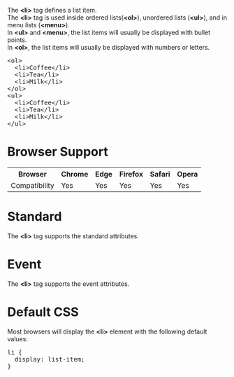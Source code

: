 The <b>&lt;li&gt;</b> tag defines a list item.
<br>
The <b>&lt;li&gt;</b> tag is used inside ordered lists(<b>&lt;ol&gt;</b>), unordered lists (<b>&lt;ul&gt;</b>), and in menu lists (<b>&lt;menu&gt;</b>).
<br>
In <b>&lt;ul&gt;</b> and <b>&lt;menu&gt;</b>, the list items will usually be displayed with bullet points.
<br>
In <b>&lt;ol&gt;</b>, the list items will usually be displayed with numbers or letters.
<pre>
&lt;ol&gt;
  &lt;li&gt;Coffee&lt;/li&gt;
  &lt;li&gt;Tea&lt;/li&gt;
  &lt;li&gt;Milk&lt;/li&gt;
&lt;/ol&gt;
&lt;ul&gt;
  &lt;li&gt;Coffee&lt;/li&gt;
  &lt;li&gt;Tea&lt;/li&gt;
  &lt;li&gt;Milk&lt;/li&gt;
&lt;/ul&gt;
</pre>
<h1>Browser Support</h1>
<table class="ws-table-all notranslate">
  <tr>
    <th>Browser</th>
    <th>Chrome</th>
    <th>Edge</th>
    <th>Firefox</th>
    <th>Safari</th>
    <th>Opera</th>
  </tr>
  <tr>
    <td>Compatibility</td>
    <td>Yes</td>
    <td>Yes</td>
    <td>Yes</td>
    <td>Yes</td>
    <td>Yes</td>
  </tr>
</table>
<h1>Standard</h1>
The <b>&lt;li&gt;</b> tag supports the standard attributes.
<h1>Event</h1>
The <b>&lt;li&gt;</b> tag supports the event attributes.
<h1>Default CSS</h1>
Most browsers will display the <b>&lt;li&gt;</b> element with the following default values:
<pre>
li {
  display: list-item;
}
</pre>
